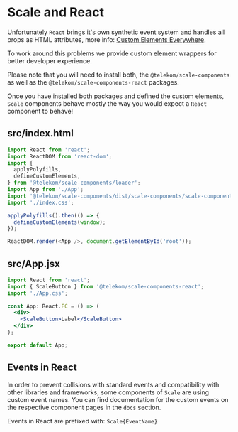 # Scale and React

Unfortunately `React` brings it's own synthetic event system and handles all props as HTML attributes, more info: <a href="https://custom-elements-everywhere.com/">Custom Elements Everywhere</a>.

To work around this problems we provide custom element wrappers for better developer experience.

Please note that you will need to install both, the `@telekom/scale-components` as well as the `@telekom/scale-components-react` packages.

Once you have installed both packages and defined the custom elements, `Scale` components behave mostly the way you would expect a `React` component to behave!

## src/index.html

```javascript
import React from 'react';
import ReactDOM from 'react-dom';
import {
  applyPolyfills,
  defineCustomElements,
} from '@telekom/scale-components/loader';
import App from './App';
import '@telekom/scale-components/dist/scale-components/scale-components.css';
import './index.css';

applyPolyfills().then(() => {
  defineCustomElements(window);
});

ReactDOM.render(<App />, document.getElementById('root'));
```

## src/App.jsx

```jsx
import React from 'react';
import { ScaleButton } from '@telekom/scale-components-react';
import './App.css';

const App: React.FC = () => (
  <div>
    <ScaleButton>Label</ScaleButton>
  </div>
);

export default App;
```

## Events in React

In order to prevent collisions with standard events and compatibility with other libraries and frameworks,
some components of `Scale` are using custom event names. You can find documentation for the custom events on the respective component pages in the `docs` section.

Events in React are prefixed with: `Scale{EventName}`
